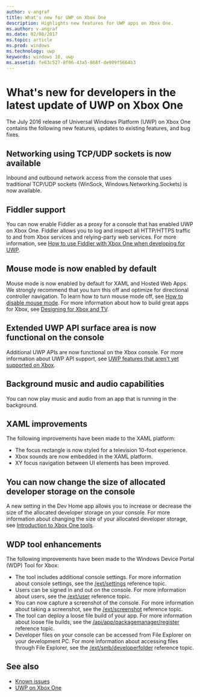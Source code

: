 ---author: v-angraf
title: What's new for UWP on Xbox One
description: Highlights new features for UWP apps on Xbox One.
ms.author: v-angraf
ms.date: 02/08/2017
ms.topic: article
ms.prod: windows
ms.technology: uwp
keywords: windows 10, uwp
ms.assetid: fe63c527-8f06-43a5-868f-de909f5664b3
---# What's new for developers in the latest update of UWP on Xbox OneThe July 2016 release of Universal Windows Platform (UWP) on Xbox One contains the following new features, updates to existing features, and bug fixes.## Networking using TCP/UDP sockets is now available  Inbound and outbound network access from the console that uses traditional TCP/UDP sockets (WinSock, Windows.Networking.Sockets) is now available.## Fiddler supportYou can now enable Fiddler as a proxy for a console that has enabled UWP on Xbox One. Fiddler allows you to log and inspect all HTTP/HTTPS traffic to and from Xbox services and relying-party web services. For more information, see [How to use Fiddler with Xbox One when developing for UWP](uwp-fiddler.md).## Mouse mode is now enabled by defaultMouse mode is now enabled by default for XAML and Hosted Web Apps.We strongly recommend that you turn this off and optimize for directional controller navigation.To learn how to turn mouse mode off, see [How to disable mouse mode](how-to-disable-mouse-mode.md).For more information about how to build great apps for Xbox, see[Designing for Xbox and TV](../input-and-devices/designing-for-tv.md#mouse-mode).## Extended UWP API surface area is now functional on the consoleAdditional UWP APIs are now functional on the Xbox console. For more information about UWP API support, see [UWP features that aren't yet supported on Xbox](http://go.microsoft.com/fwlink/p/?LinkID=760755). ## Background music and audio capabilitiesYou can now play music and audio from an app that is running in the background.## XAML improvementsThe following improvements have been made to the XAML platform:-	The focus rectangle is now styled for a television 10-foot experience.-	Xbox sounds are now embedded in the XAML platform.-	XY focus navigation between UI elements has been improved. ## You can now change the size of allocated developer storage on the consoleA new setting in the Dev Home app allows you to increase or decrease the size of the allocated developer storage on your console. For more information about changing the size of your allocated developer storage, see [Introduction to Xbox One tools](introduction-to-xbox-tools.md).## WDP tool enhancementsThe following improvements have been made to the Windows Device Portal (WDP) Tool for Xbox: - The tool includes additional console settings. For more information about console settings, see the [/ext/settings](wdp-xboxsettings-api.md) reference topic.  - Users can be signed in and out on the console. For more information about users, see the [/ext/user](wdp-user-management.md) reference topic. - You can now capture a screenshot of the console. For more information about taking a screenshot, see the [/ext/screenshot](wdp-media-capture-api.md) reference topic. - The tool can deploy a loose file build of your app. For more information about loose file builds, see the [/api/app/packagemanager/register](wdp-loose-folder-register-api.md) reference topic. - Developer files on your console can be accessed from File Explorer on your development PC. For more information about accessing files through File Explorer, see the [/ext/smb/developerfolder](wdp-smb-api.md) reference topic.## See also- [Known issues](known-issues.md)- [UWP on Xbox One](index.md)